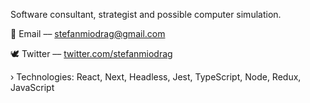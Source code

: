 <p>Software consultant, strategist and possible computer simulation.</p>

<p>📨 Email –– <a href="mailto:stefanmiodrag@gmail.com">stefanmiodrag@gmail.com</a></p>
<p>🕊 Twitter –– <a href="https://twitter.com/stefanmiodrag" target="_blank">twitter.com/stefanmiodrag</a></p>

<p>› Technologies: React, Next, Headless, Jest, TypeScript, Node, Redux, JavaScript</p>
